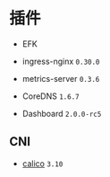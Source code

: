 # 插件

* EFK

* ingress-nginx `0.30.0`

* metrics-server `0.3.6`

* CoreDNS `1.6.7`

* Dashboard `2.0.0-rc5`

## CNI

* [calico](https://docs.projectcalico.org/v3.10/getting-started/kubernetes/installation/calico) `3.10`
